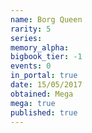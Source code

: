 ```yaml
---
name: Borg Queen
rarity: 5
series:
memory_alpha:
bigbook_tier: -1
events: 0
in_portal: true
date: 15/05/2017
obtained: Mega
mega: true
published: true
---
```



